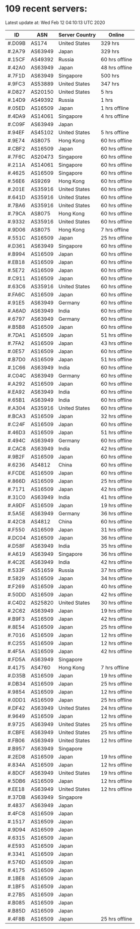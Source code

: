 # 109 recent servers:

Latest update at: Wed Feb 12 04:10:13 UTC 2020

| ID | ASN | Server Country | Online |
| -- | --- | -------------- | ------ |
| #.D09B | AS174 | United States | 329 hrs |
| #.2A79 | AS63949 | Japan | 329 hrs |
| #.15CF | AS49392 | Russia | 60 hrs offline |
| #.42A0 | AS63949 | Japan | 48 hrs offline |
| #.7F1D | AS63949 | Singapore | 500 hrs |
| #.9FC3 | AS53889 | United States | 347 hrs |
| #.D827 | AS20150 | United States | 5 hrs |
| #.14D9 | AS49392 | Russia | 1 hrs |
| #.05ED | AS16509 | Japan | 1 hrs offline |
| #.4DA9 | AS14061 | Singapore | 4 hrs offline |
| #.C09F | AS63949 | Japan | |
| #.94EF | AS45102 | United States | 5 hrs offline |
| #.9E74 | AS8075 | Hong Kong | 60 hrs offline |
| #.CBF2 | AS16509 | Japan | 60 hrs offline |
| #.7F6C | AS20473 | Singapore | 60 hrs offline |
| #.211A | AS14061 | Singapore | 60 hrs offline |
| #.4625 | AS16509 | Singapore | 60 hrs offline |
| #.56E6 | AS9269 | Hong Kong | 60 hrs offline |
| #.201E | AS35916 | United States | 60 hrs offline |
| #.641D | AS35916 | United States | 60 hrs offline |
| #.7BA6 | AS35916 | United States | 60 hrs offline |
| #.79CA | AS8075 | Hong Kong | 60 hrs offline |
| #.9332 | AS35916 | United States | 60 hrs offline |
| #.9D06 | AS8075 | Hong Kong | 7 hrs offline |
| #.551C | AS16509 | Japan | 25 hrs offline |
| #.D361 | AS63949 | Singapore | 60 hrs offline |
| #.B994 | AS16509 | Japan | 60 hrs offline |
| #.EB18 | AS16509 | Japan | 60 hrs offline |
| #.5E72 | AS16509 | Japan | 60 hrs offline |
| #.C911 | AS16509 | Japan | 60 hrs offline |
| #.63C6 | AS35916 | United States | 60 hrs offline |
| #.FA6C | AS16509 | Japan | 60 hrs offline |
| #.91E5 | AS63949 | Germany | 60 hrs offline |
| #.A6AD | AS63949 | India | 60 hrs offline |
| #.6797 | AS63949 | Germany | 60 hrs offline |
| #.B5B8 | AS16509 | Japan | 60 hrs offline |
| #.7DA1 | AS16509 | Japan | 51 hrs offline |
| #.7FA2 | AS16509 | Japan | 43 hrs offline |
| #.0E57 | AS16509 | Japan | 60 hrs offline |
| #.B7D0 | AS16509 | Japan | 51 hrs offline |
| #.1C66 | AS63949 | India | 60 hrs offline |
| #.C04C | AS63949 | Germany | 60 hrs offline |
| #.A292 | AS16509 | Japan | 60 hrs offline |
| #.EA92 | AS63949 | India | 60 hrs offline |
| #.65B1 | AS63949 | India | 60 hrs offline |
| #.A304 | AS35916 | United States | 60 hrs offline |
| #.BCA3 | AS16509 | Japan | 32 hrs offline |
| #.C24F | AS16509 | Japan | 60 hrs offline |
| #.46D3 | AS16509 | Japan | 51 hrs offline |
| #.494C | AS63949 | Germany | 60 hrs offline |
| #.CAC8 | AS63949 | India | 42 hrs offline |
| #.9B2F | AS16509 | Japan | 60 hrs offline |
| #.6236 | AS4812 | China | 60 hrs offline |
| #.FCDE | AS16509 | Japan | 60 hrs offline |
| #.866D | AS16509 | Japan | 25 hrs offline |
| #.7171 | AS16509 | Japan | 42 hrs offline |
| #.31C0 | AS63949 | India | 41 hrs offline |
| #.A9DF | AS16509 | Japan | 19 hrs offline |
| #.5A5E | AS63949 | Germany | 36 hrs offline |
| #.42C8 | AS4812 | China | 60 hrs offline |
| #.F550 | AS16509 | Japan | 31 hrs offline |
| #.DC04 | AS16509 | Japan | 36 hrs offline |
| #.D58F | AS63949 | India | 35 hrs offline |
| #.A619 | AS63949 | Singapore | 36 hrs offline |
| #.4C2E | AS63949 | India | 42 hrs offline |
| #.533F | AS51659 | Russia | 37 hrs offline |
| #.5829 | AS16509 | Japan | 34 hrs offline |
| #.F269 | AS16509 | Japan | 40 hrs offline |
| #.50DD | AS16509 | Japan | 42 hrs offline |
| #.C4D2 | AS25820 | United States | 30 hrs offline |
| #.2C62 | AS63949 | Japan | 19 hrs offline |
| #.B9F3 | AS16509 | Japan | 42 hrs offline |
| #.8E54 | AS16509 | Japan | 25 hrs offline |
| #.7016 | AS16509 | Japan | 12 hrs offline |
| #.C255 | AS16509 | Japan | 12 hrs offline |
| #.4F5A | AS16509 | Japan | 42 hrs offline |
| #.FD5A | AS63949 | Singapore | |
| #.4175 | AS4760 | Hong Kong | 7 hrs offline |
| #.D35B | AS16509 | Japan | 19 hrs offline |
| #.DB34 | AS16509 | Japan | 25 hrs offline |
| #.9854 | AS16509 | Japan | 12 hrs offline |
| #.0DD1 | AS16509 | Japan | 25 hrs offline |
| #.DF42 | AS63949 | United States | 24 hrs offline |
| #.9649 | AS16509 | Japan | 12 hrs offline |
| #.9725 | AS63949 | United States | 25 hrs offline |
| #.CBFE | AS63949 | United States | 25 hrs offline |
| #.FB06 | AS63949 | United States | 12 hrs offline |
| #.B957 | AS63949 | Singapore | |
| #.2ED8 | AS16509 | Japan | 19 hrs offline |
| #.834A | AS16509 | Japan | 12 hrs offline |
| #.8DCF | AS63949 | United States | 19 hrs offline |
| #.5DB6 | AS16509 | Japan | 12 hrs offline |
| #.EE18 | AS63949 | United States | 12 hrs offline |
| #.37DB | AS63949 | Singapore | |
| #.4837 | AS63949 | Japan | |
| #.4FC8 | AS16509 | Japan | |
| #.1517 | AS16509 | Japan | |
| #.9D94 | AS16509 | Japan | |
| #.6315 | AS16509 | Japan | |
| #.E593 | AS16509 | Japan | |
| #.3341 | AS16509 | Japan | |
| #.576D | AS16509 | Japan | |
| #.4175 | AS16509 | Japan | |
| #.1BE8 | AS16509 | Japan | |
| #.1BF5 | AS16509 | Japan | |
| #.27B5 | AS16509 | Japan | |
| #.B085 | AS16509 | Japan | |
| #.B85D | AS16509 | Japan | |
| #.4F8B | AS16509 | Japan | 25 hrs offline |

